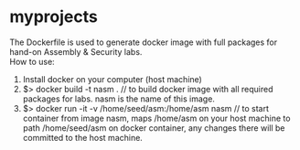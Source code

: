 # myprojects

The Dockerfile is used to generate docker image with full packages for hand-on Assembly & Security labs. <br>
How to use:<br>
1. Install docker on your computer (host machine) <br>
2. $> docker build -t nasm .                          // to build docker image with all required packages for labs. nasm is the name of this image. <br>
3. $> docker run -it -v /home/seed/asm:/home/asm nasm // to start container from image nasm, maps /home/asm on your host machine to path /home/seed/asm on docker container, any changes there will be committed to the host machine.  

